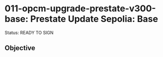 # 011-opcm-upgrade-prestate-v300-base: Prestate Update Sepolia: Base

Status: READY TO SIGN

## Objective
